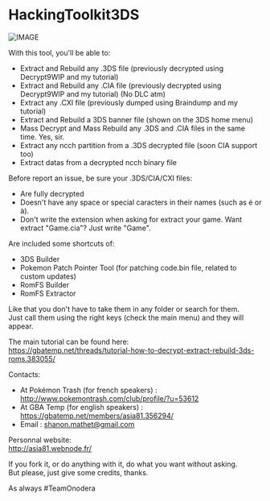 # HackingToolkit3DS

![IMAGE](http://image.noelshack.com/fichiers/2016/43/1477620050-ht3ds.png)

With this tool, you'll be able to:<br>
- Extract and Rebuild any .3DS file (previously decrypted using Decrypt9WIP and my tutorial)
- Extract and Rebuild any .CIA file (previously decrypted using Decrypt9WIP and my tutorial) (No DLC atm)
- Extract any .CXI file (previously dumped using Braindump and my tutorial)
- Extract and Rebuild a 3DS banner file (shown on the 3DS home menu)
- Mass Decrypt and Mass Rebuild any .3DS and .CIA files in the same time. Yes, sir.
- Extract any ncch partition from a .3DS decrypted file (soon CIA support too)
- Extract datas from a decrypted ncch binary file

Before report an issue, be sure your .3DS/CIA/CXI files:
- Are fully decrypted
- Doesn't have any space or special caracters in their names (such as é or à).
- Don't write the extension when asking for extract your game. Want extract "Game.cia"? Just write "Game".

Are included some shortcuts of:
- 3DS Builder
- Pokemon Patch Pointer Tool (for patching code.bin file, related to custom updates)
- RomFS Builder
- RomFS Extractor

Like that you don't have to take them in any folder or search for them.<br>
Just call them using the right keys (check the main menu) and they will appear.

The main tutorial can be found here:<br>
https://gbatemp.net/threads/tutorial-how-to-decrypt-extract-rebuild-3ds-roms.383055/

Contacts:
- At Pokémon Trash (for french speakers) : http://www.pokemontrash.com/club/profile/?u=53612
- At GBA Temp (for english speakers) : https://gbatemp.net/members/asia81.356294/
- Email : shanon.mathet@gmail.com

Personnal website:<br>
http://asia81.webnode.fr/

If you fork it, or do anything with it, do what you want without asking.  
But please, just give some credits, thanks.

As always #TeamOnodera
